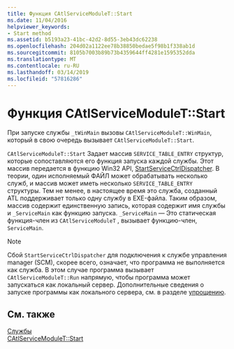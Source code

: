 ```yaml
---
title: Функция CAtlServiceModuleT::Start
ms.date: 11/04/2016
helpviewer_keywords:
- Start method
ms.assetid: b5193a23-41bc-42d2-8d55-3eb43dc62238
ms.openlocfilehash: 204d02a1122ee78b38850bedae5f98b1f338ab1d
ms.sourcegitcommit: 8105b7003b89b73b4359644ff4281e1595352dda
ms.translationtype: MT
ms.contentlocale: ru-RU
ms.lasthandoff: 03/14/2019
ms.locfileid: "57816286"
---
```

# <a name="catlservicemoduletstart-function"></a>Функция CAtlServiceModuleT::Start

При запуске службы `_tWinMain` вызовы `CAtlServiceModuleT::WinMain`, который в свою очередь вызывает `CAtlServiceModuleT::Start`.

`CAtlServiceModuleT::Start` Задает массив `SERVICE_TABLE_ENTRY` структур, которые сопоставляются его функция запуска каждой службы. Этот массив передается в функцию Win32 API, [StartServiceCtrlDispatcher](/windows/desktop/api/winsvc/nf-winsvc-startservicectrldispatchera). В теории, один исполняемый ФАЙЛ может обрабатывать несколько служб, и массив может иметь несколько `SERVICE_TABLE_ENTRY` структуры. Тем не менее, в настоящее время это служба, созданный ATL поддерживает только одну службу в EXE-файла. Таким образом, массив содержит единственную запись, которая содержит имя службы и `_ServiceMain` как функцию запуска. `_ServiceMain` — Это статическая функция-член из `CAtlServiceModuleT` , вызывает функцию-член, `ServiceMain`.

> [!NOTE]
>  Сбой `StartServiceCtrlDispatcher` для подключения к службе управления manager (SCM), скорее всего, означает, что программа не выполняется как служба. В этом случае программа вызывает `CAtlServiceModuleT::Run` напрямую, чтобы программа может запускаться как локальный сервер. Дополнительные сведения о запуске программы как локального сервера, см. в разделе [упрощению](../atl/debugging-tips.md).

## <a name="see-also"></a>См. также

[Службы](../atl/atl-services.md)<br/>
[CAtlServiceModuleT::Start](../atl/reference/catlservicemodulet-class.md#start)
